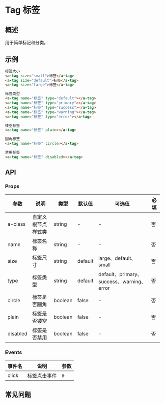 # Tag 标签

## 概述

用于简单标记和分类。

## 示例

```html
标签大小
<a-tag size="small">标签</a-tag>
<a-tag size="default">标签</a-tag>
<a-tag size="large">标签</a-tag>

标签类型
<a-tag name="标签" type="default"></a-tag>
<a-tag name="标签" type="primary"></a-tag>
<a-tag name="标签" type="success"></a-tag>
<a-tag name="标签" type="warning"></a-tag>
<a-tag name="标签" type="error"></a-tag>

镂空标签
<a-tag name="标签" plain></a-tag>

圆角标签
<a-tag name="标签" circle></a-tag>

禁用标签
<a-tag name="标签" disabled></a-tag>
```

## API

### Props

| 参数     | 说明               | 类型    | 默认值  | 可选值                                    | 必填 |
| -------- | ------------------ | ------- | ------- | ----------------------------------------- | ---- |
| a-class  | 自定义根节点样式类 | string  | -       | -                                         | 否   |
| name     | 标签名称           | string  | -       | -                                         | 否   |
| size     | 标签尺寸           | string  | default | large、default、small                     | 否   |
| type     | 标签类型           | string  | default | default、primary、success、warning、error | 否   |
| circle   | 标签是否圆角       | boolean | false   | -                                         | 否   |
| plain    | 标签是否镂空       | boolean | false   | -                                         | 否   |
| disabled | 标签是否禁用       | boolean | false   | -                                         | 否   |

### Events

| 事件名 | 说明         | 参数 |
| ------ | ------------ | ---- |
| click  | 标签点击事件 | e    |

## 常见问题
